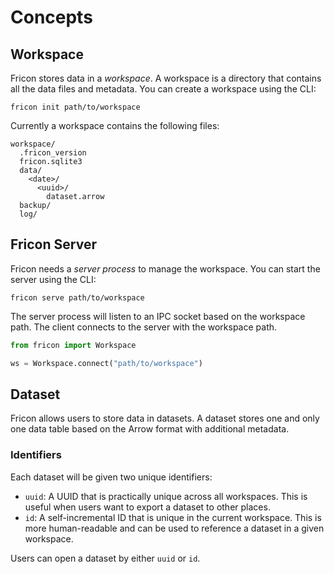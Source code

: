 # Concepts

## Workspace

Fricon stores data in a _workspace_. A workspace is a directory that contains all
the data files and metadata. You can create a workspace using the CLI:

```shell
fricon init path/to/workspace
```

Currently a workspace contains the following files:

```tree
workspace/
  .fricon_version
  fricon.sqlite3
  data/
    <date>/
      <uuid>/
        dataset.arrow
  backup/
  log/
```

## Fricon Server

Fricon needs a _server process_ to manage the workspace. You can start the server
using the CLI:

```shell
fricon serve path/to/workspace
```

The server process will listen to an IPC socket based on the workspace path. The
client connects to the server with the workspace path.

```python
from fricon import Workspace

ws = Workspace.connect("path/to/workspace")
```

## Dataset

Fricon allows users to store data in datasets. A dataset stores one and only
one data table based on the Arrow format with additional metadata.

### Identifiers

Each dataset will be given two unique identifiers:

- `uuid`: A UUID that is practically unique across all workspaces. This is
  useful when users want to export a dataset to other places.
- `id`: A self-incremental ID that is unique in the current workspace. This is
  more human-readable and can be used to reference a dataset in a given
  workspace.

Users can open a dataset by either `uuid` or `id`.
